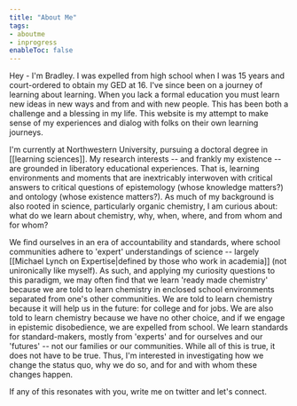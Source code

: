 ```yaml
---
title: "About Me"
tags:
- aboutme
- inprogress
enableToc: false
---
```


Hey - I'm Bradley. I was expelled from high school when I was 15 years and court-ordered to obtain my GED at 16. I've since been on a journey of learning about learning. When you lack a formal education you must learn new ideas in new ways and from and with new people. This has been both a challenge and a blessing in my life. This website is my attempt to make sense of my experiences and dialog with folks on their own learning journeys. 

I'm currently at Northwestern University, pursuing a doctoral degree in [[learning sciences]]. My research interests -- and frankly my existence -- are grounded in liberatory educational experiences. That is, learning environments and moments that are inextricably interwoven with critical answers to critical questions of epistemology (whose knowledge matters?) and ontology (whose existence matters?). As much of my background is also rooted in science, particularly organic chemistry, I am curious about: what do we learn about chemistry, why, when, where, and from whom and for whom? 

We find ourselves in an era of accountability and standards, where school communities adhere to 'expert' understandings of science -- largely [[Michael Lynch on Expertise|defined by those who work in academia]] (not unironically like myself). As such, and applying my curiosity questions to this paradigm, we may often find that we learn 'ready made chemistry' because we are told to learn chemistry in enclosed school environments separated from one's other communities. We are told to learn chemistry because it will help us in the future: for college and for jobs. We are also told to learn chemistry because we have no other choice, and if we engage in epistemic disobedience, we are expelled from school. We learn standards for standard-makers, mostly from 'experts' and for ourselves and our 'futures' -- not our families or our communities. While all of this is true, it does not have to be true. Thus, I'm interested in investigating how we change the status quo, why we do so, and for and with whom these changes happen.

If any of this resonates with you, write me on twitter and let's connect.